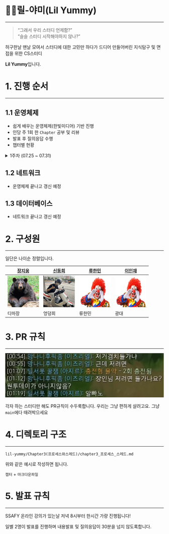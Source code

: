 # 🤟🏿릴-야미(Lil Yummy)

---

> “그래서 우리 스터디 언제함?” <br>
> ”슬슬 스터디 시작해야하지 않나?”

허구한날 맨날 모여서 스터디에 대한 고민만 하다가 드디어 만들어버린
지식탐구 및 면접을 위한 CS스터디

**Lil Yummy**입니다.

# 1. 진행 순서

---

## 1.1 운영체제

-   쉽게 배우는 운영체제(한빛미디어) 기반 진행
-   인당 주 1회 한 `Chapter` 공부 및 리뷰
-   발표 후 질의응답 수행
-   챕터별 현황

<details>
    <summary>1주차 (07.25 ~ 07.31)</summary>

| 22.10.04 | 22.10.04 | 22.10.06 | 22.10.06 |
| :------: | :------: | :------: | :------: |
| Chapter 3  프로세스와 스레드 | Chapter 5 프로세스 동기화 | Chapter 4  CPU 스케쥴링 | Chapter 6 교착 상태 |
| 신동희 | 이인재 | 장지웅 | 류한민 |
    
</details>

## 1.2 네트워크

-   운영체제 끝나고 갱신 예정

## 1.3 데이터베이스

-   네트워크 끝나고 갱신 예정

# 2. 구성원

---

일단은 나이순 정렬입니다.

| <a href="https://github.com/zlzlelzl">장지웅</a>                              | <a href="https://github.com/easydong02">신동희</a> | <a href="https://github.com/ryuhm48">류한민</a> | <a href="https://github.com/ingkoon">이인재</a> |
| ----------------------------------------------------------------------------- | -------------------------------------------------- | ----------------------------------------------- | ----------------------------------------------- |
| <a href="https://github.com/zlzlelzl"><img src="img/bear.png" width=100/></a> | <a href="https://github.com/easydong02"> <img src="img/dong.jpg" width=100 height = 100/></a>| <a href="https://github.com/ryuhm48"><img src="img/clown.jpg" width=100 height = 100/></a> | <a href="https://github.com/ingkoon"><img src="img/clown.jpg" width=100 height = 100/></a> |
|   디마장   |   엉덩희   |   류한민   |   광대   |



# 3. PR 규칙

---

<img src="./img/apn.png">

각자 하는 스터디만 해도 PR규칙이 수두룩합니다.
우리는 그냥 편하게 살려고요.
그냥 `main`에다 때려박으세요

# 4. 디렉토리 구조

---

`lil-yummy/Chapter3(프로세스와스레드)/chapter3_프로세스_스레드.md`

위와 같은 예시로 작성하면 됩니다.

`챕터` + `마크다운파일`

# 5. 발표 규칙

---

SSAFY 온라인 강의가 있는날 저녁 8시부터 한시간 가량 진행됩니다!

일별 2명이 발표를 진행하며 내용발표 및 질의응답이 30분을 넘지 않도록합니다.
